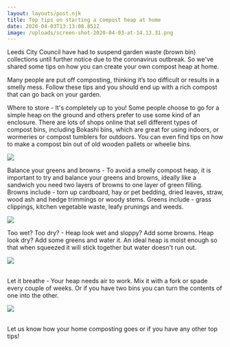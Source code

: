```yaml
---
layout: layouts/post.njk
title: Top tips on starting a compost heap at home
date: 2020-04-03T13:13:08.851Z
image: /uploads/screen-shot-2020-04-03-at-14.13.31.png
---
```

Leeds City Council have had to suspend garden waste (brown bin) collections until further notice due to the coronavirus outbreak. So we've shared some tips on how you can create your own compost heap at home.

Many people are put off composting, thinking it’s too difficult or results in a smelly mess. Follow these tips and you should end up with a rich compost that can go back on your garden.

Where to store - It's completely up to you! Some people choose to go for a simple heap on the ground and others prefer to use some kind of an enclosure. There are lots of shops online that sell different types of compost bins, including Bokashi bins, which are great for using indoors, or wormeries or compost tumblers for outdoors. You can even find tips on how to make a compost bin out of old wooden pallets or wheelie bins.

![](/uploads/2b.png)

Balance your greens and browns - To avoid a smelly compost heap, it is important to try and balance your greens and browns, ideally like a sandwich you need two layers of browns to one layer of green filling. Browns include - torn up cardboard, hay or pet bedding, dried leaves, straw, wood ash and hedge trimmings or woody stems. Greens include - grass clippings, kitchen vegetable waste, leafy prunings and weeds.

![](/uploads/3b.png)

Too wet? Too dry? - Heap look wet and sloppy? Add some browns. Heap look dry? Add some greens and water it. An ideal heap is moist enough so that when squeezed it will stick together but water doesn't run out.

![](/uploads/4b.png)

\
Let it breathe - Your heap needs air to work. Mix it with a fork or spade every couple of weeks. Or if you have two bins you can turn the contents of one into the other.

![](/uploads/5b.png)

\
Let us know how your home composting goes or if you have any other top tips!